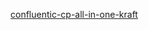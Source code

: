 [confluentic-cp-all-in-one-kraft](https://github.com/confluentinc/cp-all-in-one/blob/master/cp-all-in-one-kraft/docker-compose.yml)